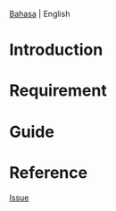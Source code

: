 [Bahasa](/README.md) | English

# Introduction


# Requirement


# Guide


# Reference


[Issue](https://github.com/fuadsuyudi/pyjeh-api/issues)